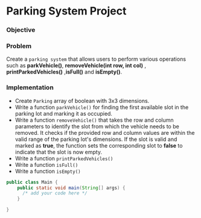 # Parking System Project

### Objective


### Problem
Create a `parking system` that allows users to perform various operations such as
**parkVehicle()**, **removeVehicle(int row, int col)** , **printParkedVehicles()** ,**isFull()** and **isEmpty()**.

### Implementation
- Create `Parking` array of boolean with 3x3 dimensions.
- Write a function `parkVehicle()` for finding the first available slot in the parking lot and marking it as occupied.
- Write a function `removeVehicle()` that takes the row and column parameters to identify the slot from which the vehicle needs to be removed. It checks if the provided row and column values are within the valid range of the parking lot's dimensions. If the slot is valid and marked as **true**, the function sets the corresponding slot to **false** to indicate that the slot is now empty.
- Write a function `printParkedVehicles()`
- Write a function `isFull()`
- Write a function `isEmpty()`

``` java
public class Main {
    public static void main(String[] args) {
      /* add your code here */
    }

}
```
